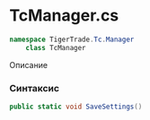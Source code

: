 
# TcManager.cs
```csharp
namespace TigerTrade.Tc.Manager  
    class TcManager
```

Описание

### Синтаксис
```csharp
public static void SaveSettings()
```


                    
                    